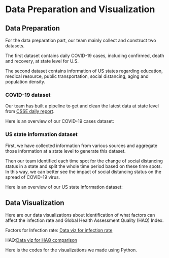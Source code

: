 # Data Preparation and Visualization

## Data Preparation
For the data preparation part, our team mainly collect and construct two datasets. 

The first dataset contains daily COVID-19 cases, including confirmed, death and recovery, at state level for U.S.

The second dataset contains information of US states regarding education, medical resource, public transportation, social distancing, aging and population density.
### COVID-19 dataset
Our team has built a pipeline to get and clean the latest data at state level from [CSSE daily report](https://github.com/CSSEGISandData/COVID-19/tree/master/csse_covid_19_data/csse_covid_19_daily_reports).

Here is an overview of our COVID-19 cases dataset:


### US state information dataset
First, we have collected information from various sources and aggregate those information at a state level to generate this dataset.

Then our team identified each time spot for the change of social distancing status in a state and split the whole time period based on these time spots. In this way, we can better see the impact of social distancing status on the spread of COVID-19 virus.

Here is an overview of our US state information dataset:

## Data Visualization
Here are our data visualizations about identification of what factors can affect the infection rate and Global Health Assessment Quality (HAQ) Index.

Factors for Infection rate: [Data viz for infection rate](https://public.tableau.com/profile/mandy.gu#!/vizhome/COVID-19inUS_15869448749500/Identifyfactorsthatwillaffectinfectionrate)

HAQ:[Data viz for HAQ comparison](https://public.tableau.com/profile/mandy.gu#!/vizhome/HAQ/Healthofsixmaincountries)

Here is the codes for the visualizations we made using Python.
